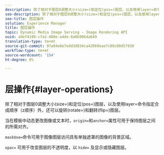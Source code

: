 ```yaml
---
description: 除了相对于图层0调整大小(size=)和定位(pos=)图层，以及使用layer=命令指定合成顺序（z顺序）外，还可以旋转(rotate=)和翻转(flip=)图层。
seo-description: 除了相对于图层0调整大小(size=)和定位(pos=)图层，以及使用layer=命令指定合成顺序（z顺序）外，还可以旋转(rotate=)和翻转(flip=)图层。
seo-title: 图层操作
solution: Experience Manager
title: 图层操作
topic: Dynamic Media Image Serving - Image Rendering API
uuid: a9ef4199-cfa2-480e-a4de-8a0b9064a649
translation-type: tm+mt
source-git-commit: 97a84e8e7edd3d834ca42069eae7c09c00d57938
workflow-type: tm+mt
source-wordcount: '154'
ht-degree: 0%

---
```



# 层操作{#layer-operations}

除了相对于图层0调整大小(size=)和定位(pos=)图层，以及使用layer=命令指定合成顺序（z顺序）外，还可以旋转(rotate=)和翻转(flip=)图层。

当在模板中动态更改图像或文本时，`origin=`和`anchor=`属性可用于保持图层之间的所需对齐。

`maskUse=`命令可用于图像图层访问具有单独遮罩的图像的背景区域。

`opac=` 可用于改变图层的不透明度，以 `hide=` 及显示或隐藏图层。

